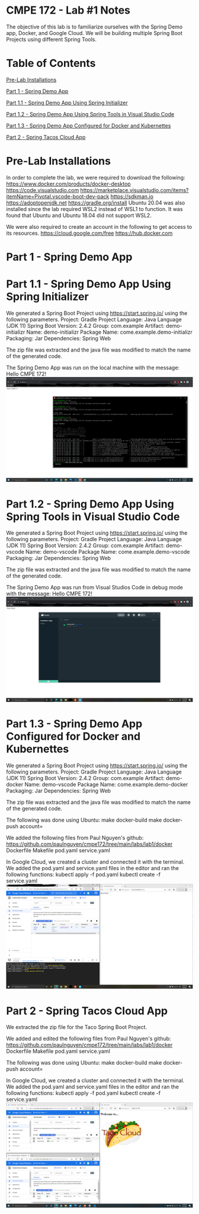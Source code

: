 # CMPE 172 - Lab #1 Notes
The objective of this lab is to familiarize ourselves with the Spring Demo app, Docker, and Google Cloud. We will be building multiple Spring Boot Projects using different Spring Tools.

# Table of Contents
[Pre-Lab Installations](#pre-lab-installations)

[Part 1 - Spring Demo App](#part-1---spring-demo-app)

[Part 1.1 - Spring Demo App Using Spring Initializer](#part-11---spring-demo-app-using-spring-initializer)

[Part 1.2 - Spring Demo App Using Spring Tools in Visual Studio Code](#part-12---spring-demo-app-using-spring-tools-in-visual-studio-code)

[Part 1.3 - Spring Demo App Configured for Docker and Kubernettes](#part-13---spring-demo-app-configured-for-docker-and-kubernettes)

[Part 2 - Spring Tacos Cloud App](#part-2---spring-tacos-cloud-app)

# Pre-Lab Installations
In order to complete the lab, we were required to download the following:
https://www.docker.com/products/docker-desktop
https://code.visualstudio.com
https://marketplace.visualstudio.com/items?itemName=Pivotal.vscode-boot-dev-pack
https://sdkman.io
https://adoptopenjdk.net
https://gradle.org/install
Ubuntu 20.04 was also installed since the lab required WSL2 instead of WSL1 to function. It was found that Ubuntu and Ubuntu 18.04 did not support WSL2.

We were also required to create an account in the following to get access to its resources.
https://cloud.google.com/free
https://hub.docker.com

# Part 1 - Spring Demo App

# Part 1.1 - Spring Demo App Using Spring Initializer
We generated a Spring Boot Project using https://start.spring.io/ using the following parameters.
Project: Gradle Project
Language: Java Language (JDK 11)
Spring Boot Version: 2.4.2
Group: com.example
Artifact: demo-initializr
Name: demo-initializr
Package Name: come.example.demo-initializr
Packaging: Jar
Dependencies: Spring Web

The zip file was extracted and the java file was modified to match the name of the generated code.

The Spring Demo App was run on the local machine with the message: Hello CMPE 172! 
![Spring Initializer](172.1/172.1.png)

# Part 1.2 - Spring Demo App Using Spring Tools in Visual Studio Code
We generated a Spring Boot Project using https://start.spring.io/ using the following parameters.
Project: Gradle Project
Language: Java Language (JDK 11)
Spring Boot Version: 2.4.2
Group: com.example
Artifact: demo-vscode
Name: demo-vscode
Package Name: come.example.demo-vscode
Packaging: Jar
Dependencies: Spring Web

The zip file was extracted and the java file was modified to match the name of the generated code.

The Spring Demo App was run from Visual Studios Code in debug mode with the message: Hello CMPE 172! 
![Spring VS Code](172.1/172.1.2.png)

# Part 1.3 - Spring Demo App Configured for Docker and Kubernettes
We generated a Spring Boot Project using https://start.spring.io/ using the following parameters.
Project: Gradle Project
Language: Java Language (JDK 11)
Spring Boot Version: 2.4.2
Group: com.example
Artifact: demo-docker
Name: demo-vscode
Package Name: come.example.demo-docker
Packaging: Jar
Dependencies: Spring Web

The zip file was extracted and the java file was modified to match the name of the generated code.

The following was done using Ubuntu:
make docker-build
make docker-push account=

We added the following files from Paul Nguyen's github: https://github.com/paulnguyen/cmpe172/tree/main/labs/lab1/docker
Dockerfile
Makefile
pod.yaml
service.yaml

In Google Cloud, we created a cluster and connected it with the terminal. We added the pod.yaml and service.yaml files in the editor and ran the following functions:
kubectl apply -f pod.yaml
kubectl create -f service.yaml
![Google Cloud](172.1/172.1.3.png)

# Part 2 - Spring Tacos Cloud App
We extracted the zip file for the Taco Spring Boot Project.

We added and edited the following files from Paul Nguyen's github: https://github.com/paulnguyen/cmpe172/tree/main/labs/lab1/docker
Dockerfile
Makefile
pod.yaml
service.yaml

The following was done using Ubuntu:
make docker-build
make docker-push account=

In Google Cloud, we created a cluster and connected it with the terminal. We added the pod.yaml and service.yaml files in the editor and ran the following functions:
kubectl apply -f pod.yaml
kubectl create -f service.yaml
![TacoCloud](172.1/172.2.png)
